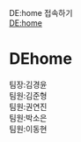 DE:home 접속하기</br>
<a href="https://www.mydehome.com/dehome/main/mainpage">DE:home</a>

# DEhome
팀장:김경윤<br>
팀원:김준형<br>
팀원:권연진<br>
팀원:박소은<br>
팀원:이동현<br>
